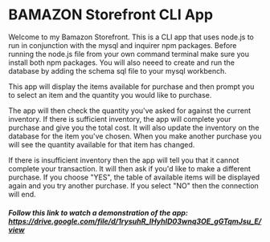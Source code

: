 # BAMAZON Storefront CLI App

Welcome to my Bamazon Storefront. This is a CLI app that uses node.js to run in conjunction with the mysql and inquirer npm packages. Before running the node.js file from your own command terminal make sure you install both npm packages. You will also neeed to create and run the database by adding the schema sql file to your mysql workbench. 

This app will display the items available for purchase and then prompt you to select an item and the quantity you would like to purchase. 

The app will then check the quantity you've asked for against the current inventory. If there is sufficient inventory, the app will complete your purchase and give you the total cost. It will also update the inventory on the database for the item you've chosen. When you make another purchase you will see the quantity available for that item has changed.

If there is insufficient inventory then the app will tell you that it cannot complete your transaction. It will then ask if you'd like to make a different purchase. If you choose "YES", the table of available items will be displayed again and you try another purchase. If you select "NO" then the connection will end.

##### Follow this link to watch a demonstration of the app: https://drive.google.com/file/d/1rysuhR_IHyhID03wnq3OE_gGTqmJsu_E/view